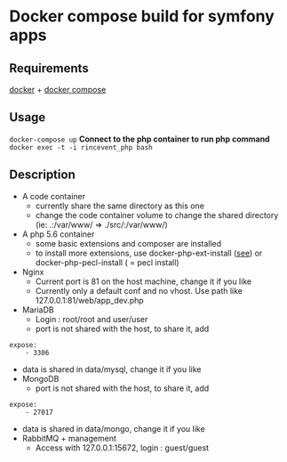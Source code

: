 # Docker compose build for symfony apps
## Requirements
[docker](https://docs.docker.com/engine/installation/) + [docker compose](https://docs.docker.com/compose/install/)
## Usage
`docker-compose up`
**Connect to the php container to run php command**
`docker exec -t -i rincevent_php bash`

## Description
* A code container
  * currently share the same directory as this one
  * change the code container volume to change the shared directory (ie: .:/var/www/ => ./src/:/var/www/)
* A php 5.6 container
  * some basic extensions and composer are installed
  * to install more extensions, use docker-php-ext-install ([see](https://hub.docker.com/_/php/)) or docker-php-pecl-install ( = pecl install)
* Nginx
  * Current port is 81 on the host machine, change it if you like
  * Currently only a default conf and no vhost. Use path like 127.0.0.1:81/web/app_dev.php
* MariaDB
  * Login : root/root and user/user
  * port is not shared with the host, to share it, add
```
expose:
    - 3306
```
  * data is shared in data/mysql, change it if you like
* MongoDB
  * port is not shared with the host, to share it, add
```
expose:
    - 27017
```
  * data is shared in data/mongo, change it if you like
* RabbitMQ + management
  * Access with 127.0.0.1:15672, login : guest/guest
